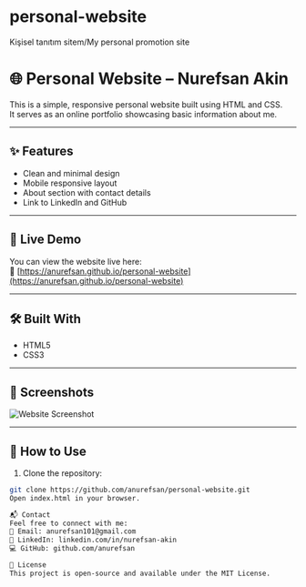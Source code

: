 # personal-website
Kişisel tanıtım sitem/My personal promotion site

# 🌐 Personal Website – Nurefsan Akin

This is a simple, responsive personal website built using HTML and CSS.  
It serves as an online portfolio showcasing basic information about me.

---

## ✨ Features

- Clean and minimal design
- Mobile responsive layout
- About section with contact details
- Link to LinkedIn and GitHub

---

## 🚀 Live Demo

You can view the website live here:  
🔗 [https://anurefsan.github.io/personal-website](https://anurefsan.github.io/personal-website)

---

## 🛠️ Built With

- HTML5
- CSS3

---

## 📸 Screenshots

![Website Screenshot](<img width="1920" height="867" alt="Ekran görüntüsü 2025-07-18 164327" src="https://github.com/user-attachments/assets/fcce0174-6300-45bc-8d83-c8973511dc7e" />)

---

## 📂 How to Use

1. Clone the repository:
```bash
git clone https://github.com/anurefsan/personal-website.git
Open index.html in your browser.

📬 Contact
Feel free to connect with me:
📧 Email: anurefsan101@gmail.com
💼 LinkedIn: linkedin.com/in/nurefsan-akin
💻 GitHub: github.com/anurefsan

📄 License
This project is open-source and available under the MIT License.
